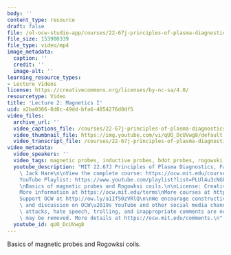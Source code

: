 ```yaml
---
body: ''
content_type: resource
draft: false
file: /ol-ocw-studio-app/courses/22-67j-principles-of-plasma-diagnostics-fall-2023/ocw_2267_lecture02_magnetics_1_360p_16_9.mp4
file_size: 153900339
file_type: video/mp4
image_metadata:
  caption: ''
  credit: ''
  image-alt: ''
learning_resource_types:
- Lecture Videos
license: https://creativecommons.org/licenses/by-nc-sa/4.0/
resourcetype: Video
title: 'Lecture 2: Magnetics I'
uid: a2ba0366-8d0c-49dd-bfa6-4854276d0df5
video_files:
  archive_url: ''
  video_captions_file: /courses/22-67j-principles-of-plasma-diagnostics-fall-2023/12ZAvdzR_8MoYsiMQ4B8sJEHENBLL2eqS_transcript.webvtt
  video_thumbnail_file: https://img.youtube.com/vi/qUO_DcUVwg8/default.jpg
  video_transcript_file: /courses/22-67j-principles-of-plasma-diagnostics-fall-2023/12ZAvdzR_8MoYsiMQ4B8sJEHENBLL2eqS_transcript.pdf
video_metadata:
  video_speakers: ''
  video_tags: magnetic probes, inductive probes, bdot probes, rogowski, rogowski coils
  youtube_description: "MIT 22.67J Principles of Plasma Diagnostics, Fall 2023\nInstructor:\
    \ Jack Hare\n\nView the complete course: https://ocw.mit.edu/courses/22-67j-principles-of-plasma-diagnostics-fall-2023/\n\
    YouTube Playlist: https://www.youtube.com/playlist?list=PLUl4u3cNGP61wK-NwYKZMuABl_eHBmhu4\n\
    \nBasics of magnetic probes and Rogowksi coils.\n\nLicense: Creative Commons BY-NC-SA\n\
    More information at https://ocw.mit.edu/terms\nMore courses at https://ocw.mit.edu\n\
    Support OCW at http://ow.ly/a1If50zVRlQ\n\nWe encourage constructive comments\
    \ and discussion on OCW\u2019s YouTube and other social media channels. Personal\
    \ attacks, hate speech, trolling, and inappropriate comments are not allowed and\
    \ may be removed. More details at https://ocw.mit.edu/comments.\n"
  youtube_id: qUO_DcUVwg8
---
```

Basics of magnetic probes and Rogowksi coils.